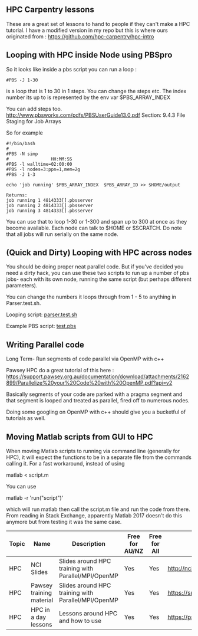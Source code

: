 ## HPC Carpentry lessons

These are a great set of lessons to hand to people if they can't make a HPC tutorial. I have a modified version in my repo but this is where ours originated from : https://github.com/hpc-carpentry/hpc-intro


## Looping with HPC inside Node using PBSpro

So it looks like inside a pbs script you can run a loop :
```
#PBS -J 1-30
```
is a loop that is 1 to 30 in 1 steps. You can change the steps etc.
The index number its up to is represented by the env var $PBS_ARRAY_INDEX 

You can add steps too. 
http://www.pbsworks.com/pdfs/PBSUserGuide13.0.pdf
Section: 9.4.3 File Staging for Job Arrays

So for example 

```[scratch]$ more test.pbs 
#!/bin/bash
#
#PBS -N simp
#                HH:MM:SS
#PBS -l walltime=02:00:00
#PBS -l nodes=3:ppn=1,mem=2g
#PBS -J 1-3

echo 'job running' $PBS_ARRAY_INDEX  $PBS_ARRAY_ID >> $HOME/output

Returns:
job running 1 4814333[].pbsserver
job running 2 4814333[].pbsserver
job running 3 4814333[].pbsserver
```


You can use that to loop 1-30 or 1-300 and span up to 300 at once as they become available. Each node can talk to $HOME or $SCRATCH. Do note that all jobs will run serially on the same node.

## (Quick and Dirty) Looping with HPC across nodes

You should be doing proper neat parallel code. But if you've decided you need a dirty hack, you can use these two scripts to run up a number of pbs jobs- each with its own node, running the same script (but perhaps different parameters).

You can change the numbers it loops through from 1 - 5 to anything in Parser.test.sh. 

Looping script: [parser.test.sh](ExampleCode/HPCLooping/parser.test.sh)

Example PBS script: [test.pbs](ExampleCode/HPCLooping/test.pbs)


## Writing Parallel code
Long Term- Run segments of code parallel via OpenMP with c++

Pawsey HPC do a great tutorial of this here : https://support.pawsey.org.au/documentation/download/attachments/2162899/Parallelize%20your%20Code%20with%20OpenMP.pdf?api=v2

Basically segments of your code are parked with a pragma segment and that segment is looped and treated as parallel, fired off to numerous nodes. 

Doing some googling on OpenMP with c++ should give you a bucketful of tutorials as well.


## Moving Matlab scripts from GUI to HPC

When moving Matlab scripts to running via command line (generally for HPC), it will expect the functions to be in a separate file from the commands calling it. 
For a fast workaround, instead of using

matlab < script.m

You can use

matlab -r 'run("script")'

which will run matlab then call the script.m file and run the code from there.
From reading in Stack Exchange, apparently Matlab 2017 doesn't do this anymore but from testing it was the same case.


|Topic| Name |  Description |Free for AU/NZ| Free for All| URL|
|--------------|----------------------|-----------------------------|----------------------------------------|------|-----|
|HPC| NCI Slides|  Slides around HPC training with Parallel/MPI/OpenMP | Yes| Yes| <http://nci.org.au/user-support/training/>|
|HPC| Pawsey training material| Slides around HPC training with Parallel/MPI/OpenMP | Yes| Yes|<https://support.pawsey.org.au/documentation/display/US/Training+Material>
|HPC|HPC in a day lessons| Lessons around HPC and how to use |Yes| Yes| <https://psteinb.github.io/hpc-in-a-day/>|
